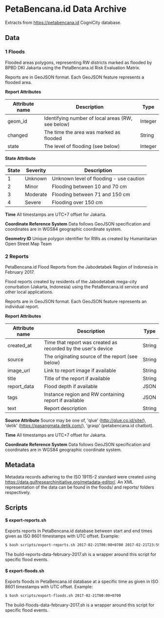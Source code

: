 PetaBencana.id Data Archive
===========================

Extracts from https://petabencana.id CogniCity database.

## Data
### 1 Floods
Flooded areas polygons, representing RW districts marked as flooded by BPBD DKI Jakarta using the PetaBencana.id Risk Evaluation Matrix.

Reports are in GeoJSON format. Each GeoJSON feature represents a flooded area.

**Report Attributes**

|Attribute name|Description|Type|
|--------------|-----------|----|
|geom_id|Identifying number of local areas (RW, see below)|Integer|
|changed|The time the area was marked as flooded|String|
|state|The level of flooding (see below)|Integer|

**State Attribute**

|State|Severity|Description|
|-----|--------|-----------|
|1|Unknown|Unknown level of flooding - use caution|
|2|Minor|Flooding between 10 and 70 cm|
|3|Moderate|Flooding between 71 and 150 cm|
|4|Severe|Flooding over 150 cm|

**Time**
All timestamps are UTC+7 offset for Jakarta.

**Coordinate Reference System**
Data follows GeoJSON specification and coordinates are in WGS84 geographic coordinate system.

**Geometry ID**
Unique polygon identifier for RWs as created by Humanitarian Open Street Map Team

### 2 Reports
PetaBencana.id Flood Reports from the Jabodetabek Region of Indonesia in February 2017.

Flood reports created by residents of the Jabodetabek mega-city conurbation (Jakarta, Indonesia) using the PetaBencana.id service and other local applications.

Reports are in GeoJSON format. Each GeoJSON feature represents an individual report.

**Report Attributes**

|Attribute name|Description|Type|
|--------------|-----------|----|
|created_at|Time that report was created as recorded by the user's device|String|
|source|The originating source of the report (see below)|String|
|image_url|Link to report image if available|String|
|title|Title of the report if available|String|
|report_data|Flood depth if available|JSON|
|tags|Instance region and RW containing report if available|JSON|
|text|Report description|String|

**Source Attribute**
Source may be one of, 'qlue' (http://qlue.co.id/site/), 'detik' (https://pasangmata.detik.com/), 'grasp' (petabencana.id chatbot).

**Time**
All timestamps are UTC+7 offset for Jakarta.

**Coordinate Reference System**
Data follows GeoJSON specification and coordinates are in WGS84 geographic coordinate system.

## Metadata
Metadata records adhering to the ISO 19115-2 standard were created using https://data.gulfresearchinitiative.org/metadata-editor/. An XML representation of the data can be found in the floods/ and reports/ folders respectively.

## Scripts
#### $ export-reports.sh

Exports reports in PetaBencana.id database between start and end times given as ISO 8601 timestamps with UTC offset. Example:

```sh
$ bash scripts/export-reports.sh 2017-02-21T00:00+0700 2017-02-21T23:59+0700 > 2017/floods/reports/petabencana.id_jbd_reports_2017-02-21.geojson
```

The build-reports-data-february-2017.sh is a wrapper around this script for specific flood events.

#### $ export-floods.sh

Exports floods in PetaBencana.id database at a specific time as given in ISO 8601 timestamps with UTC offset. Example:

```sh
$ bash scripts/export-floods.sh 2017-02-21T00:00+0700
```

The build-floods-data-february-2017.sh is a wrapper around this script for specific flood events.
